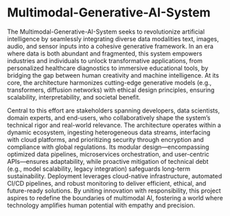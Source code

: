 # Multimodal-Generative-AI-System



The Multimodal-Generative-AI-System seeks to revolutionize artificial intelligence by seamlessly integrating diverse data modalities text, images, audio, and sensor inputs into a cohesive generative framework. In an era where data is both abundant and fragmented, this system empowers industries and individuals to unlock transformative applications, from personalized healthcare diagnostics to immersive educational tools, by bridging the gap between human creativity and machine intelligence. At its core, the architecture harmonizes cutting-edge generative models (e.g., transformers, diffusion networks) with ethical design principles, ensuring scalability, interpretability, and societal benefit.

Central to this effort are stakeholders spanning developers, data scientists, domain experts, and end-users, who collaboratively shape the system’s technical rigor and real-world relevance. The architecture operates within a dynamic ecosystem, ingesting heterogeneous data streams, interfacing with cloud platforms, and prioritizing security through encryption and compliance with global regulations. Its modular design—encompassing optimized data pipelines, microservices orchestration, and user-centric APIs—ensures adaptability, while proactive mitigation of technical debt (e.g., model scalability, legacy integration) safeguards long-term sustainability. Deployment leverages cloud-native infrastructure, automated CI/CD pipelines, and robust monitoring to deliver efficient, ethical, and future-ready solutions. By uniting innovation with responsibility, this project aspires to redefine the boundaries of multimodal AI, fostering a world where technology amplifies human potential with empathy and precision.
